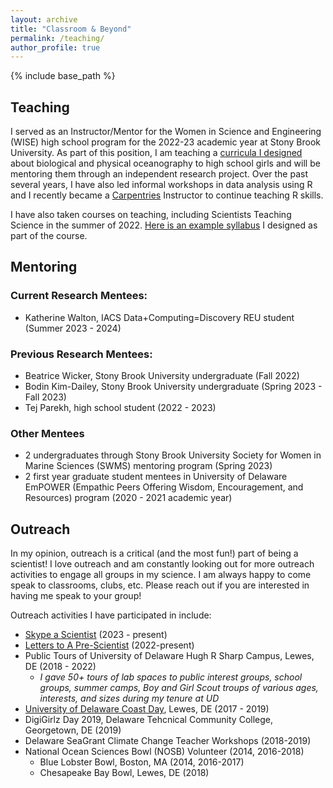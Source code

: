 ```yaml
---
layout: archive
title: "Classroom & Beyond"
permalink: /teaching/
author_profile: true
---
```


{% include base_path %}

## Teaching

I served as an Instructor/Mentor for the Women in Science and Engineering (WISE) high school program for the 2022-23 academic year at Stony Brook University. As part of this position, I am teaching a [curricula I designed](https://github.com/klgallagher/klgallagher.github.io/files/10263390/lessonplan_KG_Fall2022_updated.docx)
 about biological and physical oceanography to high school girls and will be mentoring them through an independent research project. Over the past several years, I have also led informal workshops in data analysis using R and I recently became a [Carpentries](https://carpentries.org/index.html) Instructor to continue teaching R skills. 
 
I have also taken courses on teaching, including Scientists Teaching Science in the summer of 2022. [Here is an example syllabus](https://github.com/klgallagher/klgallagher.github.io/files/10263393/syllabus_kg.docx)
 I designed as part of the course. 

## Mentoring

### Current Research Mentees: 
- Katherine Walton, IACS Data+Computing=Discovery REU student (Summer 2023 - 2024)

### Previous Research Mentees:
- Beatrice Wicker, Stony Brook University undergraduate (Fall 2022)
- Bodin Kim-Dailey, Stony Brook University undergraduate (Spring 2023 - Fall 2023)
- Tej Parekh, high school student (2022 - 2023)

### Other Mentees
- 2 undergraduates through Stony Brook University Society for Women in Marine Sciences (SWMS) mentoring program (Spring 2023)
- 2 first year graduate student mentees in University of Delaware EmPOWER (Empathic Peers Offering Wisdom, Encouragement, and Resources) program (2020 - 2021 academic year) 

## Outreach
In my opinion, outreach is a critical (and the most fun!) part of being a scientist! I love outreach and am constantly looking out for more outreach activities to engage all groups in my science. I am always happy to come speak to classrooms, clubs, etc. Please reach out if you are interested in having me speak to your group!

Outreach activities I have participated in include: 
- [Skype a Scientist](https://www.skypeascientist.com/) (2023 - present)
- [Letters to A Pre-Scientist](https://prescientist.org/) (2022-present)
- Public Tours of University of Delaware Hugh R Sharp Campus, Lewes, DE (2018 - 2022)
  - _I gave 50+ tours of lab spaces to public interest groups, school groups, summer camps, Boy and Girl Scout troups of various ages, interests, and sizes during my tenure at UD_
- [University of Delaware Coast Day](https://www.deseagrant.org/coast-day), Lewes, DE (2017 - 2019) 
- DigiGirlz Day 2019, Delaware Tehcnical Community College, Georgetown, DE (2019)
- Delaware SeaGrant Climate Change Teacher Workshops (2018-2019)
- National Ocean Sciences Bowl (NOSB) Volunteer (2014, 2016-2018)
  - Blue Lobster Bowl, Boston, MA (2014, 2016-2017)
  - Chesapeake Bay Bowl, Lewes, DE (2018)
